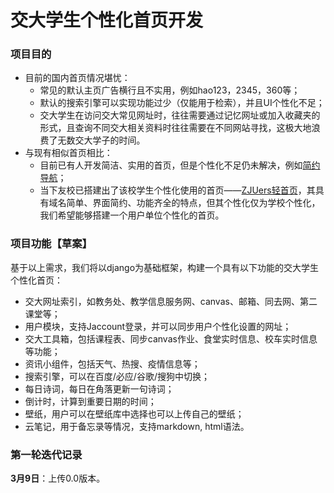 # 交大学生个性化首页开发

### 项目目的
- 目前的国内首页情况堪忧：
    - 常见的默认主页广告横行且不实用，例如hao123，2345，360等；
    - 默认的搜索引擎可以实现功能过少（仅能用于检索），并且UI个性化不足；
    - 交大学生在访问交大常见网址时，往往需要通过记忆网址或加入收藏夹的形式，且查询不同交大相关资料时往往需要在不同网站寻找，这极大地浪费了无数交大学子的时间。
- 与现有相似首页相比：
    - 目前已有人开发简洁、实用的首页，但是个性化不足仍未解决，例如[简约导航](https://www.jianavi.com/)；
    - 当下友校已搭建出了该校学生个性化使用的首页——[ZJUers轻首页](https://zjuers.com/)，其具有域名简单、界面简约、功能齐全的特点，但其个性化仅为学校个性化，我们希望能够搭建一个用户单位个性化的首页。

### 项目功能【草案】

基于以上需求，我们将以django为基础框架，构建一个具有以下功能的交大学生个性化首页：

- 交大网址索引，如教务处、教学信息服务网、canvas、邮箱、同去网、第二课堂等；
- 用户模块，支持Jaccount登录，并可以同步用户个性化设置的网址；
- 交大工具箱，包括课程表、同步canvas作业、食堂实时信息、校车实时信息等功能；
- 资讯小组件，包括天气、热搜、疫情信息等；
- 搜索引擎，可以在百度/必应/谷歌/搜狗中切换；
- 每日诗词，每日在角落更新一句诗词；
- 倒计时，计算到重要日期的时间；
- 壁纸，用户可以在壁纸库中选择也可以上传自己的壁纸；
- 云笔记，用于备忘录等情况，支持markdown, html语法。

### 第一轮迭代记录

**3月9日**：上传0.0版本。
